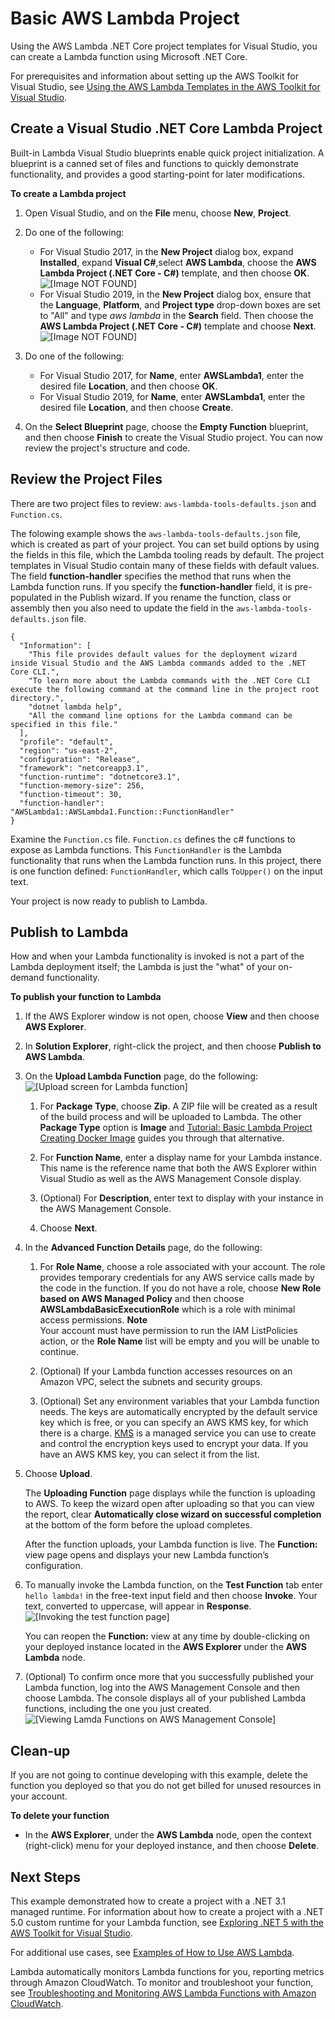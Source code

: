 # Basic AWS Lambda Project<a name="lambda-creating-project-in-visual-studio"></a>

Using the AWS Lambda \.NET Core project templates for Visual Studio, you can create a Lambda function using Microsoft \.NET Core\.

For prerequisites and information about setting up the AWS Toolkit for Visual Studio, see [Using the AWS Lambda Templates in the AWS Toolkit for Visual Studio](lambda-index.md)\.

## Create a Visual Studio \.NET Core Lambda Project<a name="create-a-visual-studio-net-core-lam-project"></a>

Built\-in Lambda Visual Studio blueprints enable quick project initialization\. A blueprint is a canned set of files and functions to quickly demonstrate functionality, and provides a good starting\-point for later modifications\. 

**To create a Lambda project**

1. Open Visual Studio, and on the **File** menu, choose **New**, **Project**\.

1. Do one of the following:
   + For Visual Studio 2017, in the **New Project** dialog box, expand **Installed**, expand **Visual C\#**,select **AWS Lambda**, choose the **AWS Lambda Project \(\.NET Core \- C\#\)** template, and then choose **OK**\.  
![\[Image NOT FOUND\]](http://docs.aws.amazon.com/toolkit-for-visual-studio/latest/user-guide/images/CreateNewProject-05-Core-Lambda-VS2017.png)
   + For Visual Studio 2019, in the **New Project** dialog box, ensure that the **Language**, **Platform**, and **Project type** drop\-down boxes are set to "All" and type *aws lambda* in the **Search** field\. Then choose the **AWS Lambda Project \(\.NET Core \- C\#\)** template and choose **Next**\.  
![\[Image NOT FOUND\]](http://docs.aws.amazon.com/toolkit-for-visual-studio/latest/user-guide/images/CreateNewProject-05-Core-Lambda-VS2019.png)

1. Do one of the following:
   + For Visual Studio 2017, for **Name**, enter **AWSLambda1**, enter the desired file **Location**, and then choose **OK**\.
   + For Visual Studio 2019, for **Name**, enter **AWSLambda1**, enter the desired file **Location**, and then choose **Create**\.

1. On the **Select Blueprint** page, choose the **Empty Function** blueprint, and then choose **Finish** to create the Visual Studio project\. You can now review the project's structure and code\.

## Review the Project Files<a name="review-the-project-files"></a>

There are two project files to review: `aws-lambda-tools-defaults.json` and `Function.cs`\.

The folowing example shows the `aws-lambda-tools-defaults.json` file, which is created as part of your project\. You can set build options by using the fields in this file, which the Lambda tooling reads by default\. The project templates in Visual Studio contain many of these fields with default values\. The field **function\-handler** specifies the method that runs when the Lambda function runs\. If you specify the **function\-handler** field, it is pre\-populated in the Publish wizard\. If you rename the function, class or assembly then you also need to update the field in the `aws-lambda-tools-defaults.json` file\.



```
{
  "Information": [
    "This file provides default values for the deployment wizard inside Visual Studio and the AWS Lambda commands added to the .NET Core CLI.",
    "To learn more about the Lambda commands with the .NET Core CLI execute the following command at the command line in the project root directory.",
    "dotnet lambda help",
    "All the command line options for the Lambda command can be specified in this file."
  ],
  "profile": "default",
  "region": "us-east-2",
  "configuration": "Release",
  "framework": "netcoreapp3.1",
  "function-runtime": "dotnetcore3.1",
  "function-memory-size": 256,
  "function-timeout": 30,
  "function-handler": "AWSLambda1::AWSLambda1.Function::FunctionHandler"
}
```

Examine the `Function.cs` file\. `Function.cs` defines the c\# functions to expose as Lambda functions\. This `FunctionHandler` is the Lambda functionality that runs when the Lambda function runs\. In this project, there is one function defined: `FunctionHandler`, which calls `ToUpper()` on the input text\. 

Your project is now ready to publish to Lambda\.

## Publish to Lambda<a name="publish-to-lam"></a>

How and when your Lambda functionality is invoked is not a part of the Lambda deployment itself; the Lambda is just the "what" of your on\-demand functionality\. 

**To publish your function to Lambda**

1. If the AWS Explorer window is not open, choose **View** and then choose **AWS Explorer**\.

1. In **Solution Explorer**, right\-click the project, and then choose **Publish to AWS Lambda**\.

1. On the **Upload Lambda Function** page, do the following:  
![\[Upload screen for Lambda function\]](http://docs.aws.amazon.com/toolkit-for-visual-studio/latest/user-guide/images/UploadBasic.png)

   1.  For **Package Type**, choose **Zip**\. A ZIP file will be created as a result of the build process and will be uploaded to Lambda\. The other **Package Type** option is **Image** and [Tutorial: Basic Lambda Project Creating Docker Image](lambda-creating-project-docker-image.md) guides you through that alternative\.

   1.  For **Function Name**, enter a display name for your Lambda instance\. This name is the reference name that both the AWS Explorer within Visual Studio as well as the AWS Management Console display\.

   1.  \(Optional\) For **Description**, enter text to display with your instance in the AWS Management Console\.

   1. Choose **Next**\.

1. In the **Advanced Function Details** page, do the following:

   1.  For **Role Name**, choose a role associated with your account\. The role provides temporary credentials for any AWS service calls made by the code in the function\. If you do not have a role, choose **New Role based on AWS Managed Policy** and then choose **AWSLambdaBasicExecutionRole** which is a role with minimal access permissions\. 
**Note**  
Your account must have permission to run the IAM ListPolicies action, or the **Role Name** list will be empty and you will be unable to continue\.

   1.  \(Optional\) If your Lambda function accesses resources on an Amazon VPC, select the subnets and security groups\.

   1. \(Optional\) Set any environment variables that your Lambda function needs\. The keys are automatically encrypted by the default service key which is free, or you can specify an AWS KMS key, for which there is a charge\. [KMS](https://aws.amazon.com/kms/) is a managed service you can use to create and control the encryption keys used to encrypt your data\. If you have an AWS KMS key, you can select it from the list\.

1. Choose **Upload**\.

   The **Uploading Function** page displays while the function is uploading to AWS\. To keep the wizard open after uploading so that you can view the report, clear **Automatically close wizard on successful completion** at the bottom of the form before the upload completes\. 

   After the function uploads, your Lambda function is live\. The **Function:** view page opens and displays your new Lambda function’s configuration\.

1. To manually invoke the Lambda function, on the **Test Function** tab enter `hello lambda!` in the free\-text input field and then choose **Invoke**\. Your text, converted to uppercase, will appear in **Response**\.   
![\[Invoking the test function page\]](http://docs.aws.amazon.com/toolkit-for-visual-studio/latest/user-guide/images/invokeBasic.PNG)

   You can reopen the **Function:** view at any time by double\-clicking on your deployed instance located in the **AWS Explorer** under the **AWS Lambda** node\.

1. \(Optional\) To confirm once more that you successfully published your Lambda function, log into the AWS Management Console and then choose Lambda\. The console displays all of your published Lambda functions, including the one you just created\.  
![\[Viewing Lamda Functions on AWS Management Console\]](http://docs.aws.amazon.com/toolkit-for-visual-studio/latest/user-guide/images/AwsManagementConsoleLambdaBasic.PNG)

## Clean\-up<a name="cleanup-lam"></a>

If you are not going to continue developing with this example, delete the function you deployed so that you do not get billed for unused resources in your account\.

**To delete your function**
+  In the **AWS Explorer**, under the **AWS Lambda** node, open the context \(right\-click\) menu for your deployed instance, and then choose **Delete**\.

## Next Steps<a name="next-steps-lam"></a>

This example demonstrated how to create a project with a \.NET 3\.1 managed runtime\. For information about how to create a project with a \.NET 5\.0 custom runtime for your Lambda function, see [Exploring \.NET 5 with the AWS Toolkit for Visual Studio](https://aws.amazon.com/blogs/developer/exploring-net-5-with-the-aws-toolkit-for-visual-studio/)\.

For additional use cases, see [Examples of How to Use AWS Lambda](https://docs.aws.amazon.com/lambda/latest/dg/use-cases.html)\.

Lambda automatically monitors Lambda functions for you, reporting metrics through Amazon CloudWatch\. To monitor and troubleshoot your function, see [Troubleshooting and Monitoring AWS Lambda Functions with Amazon CloudWatch](https://docs.aws.amazon.com/lambda/latest/dg/monitoring-functions.html)\.

